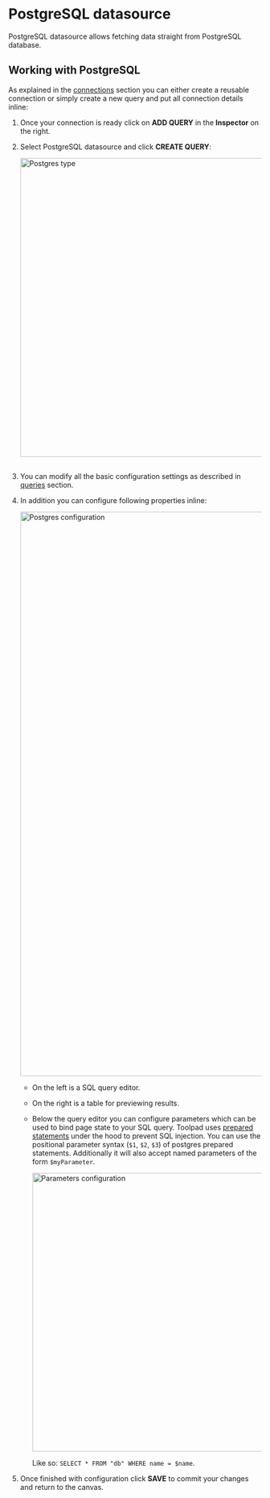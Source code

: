 # PostgreSQL datasource

<p class="description">PostgreSQL datasource allows fetching data straight from PostgreSQL database.</p>

## Working with PostgreSQL

As explained in the [connections](/toolpad/connecting-to-datasources/connections/) section you can either create a reusable connection or simply create a new query and put all connection details inline:

1. Once your connection is ready click on **ADD QUERY** in the **Inspector** on the right.

1. Select PostgreSQL datasource and click **CREATE QUERY**:

   <img src="/static/toolpad/docs/postgres-query-1.png" alt="Postgres type" width="593px" style="margin-bottom: 16px;" />

1. You can modify all the basic configuration settings as described in [queries](/toolpad/connecting-to-datasources/queries/) section.

1. In addition you can configure following properties inline:

   <img src="/static/toolpad/docs/postgres-query-2.png" alt="Postgres configuration" width="1120px" />

   - On the left is a SQL query editor.

   - On the right is a table for previewing results.

   - Below the query editor you can configure parameters which can be used to bind page state to your SQL query. Toolpad uses [prepared statements](https://www.postgresql.org/docs/current/sql-prepare.html) under the hood to prevent SQL injection. You can use the positional parameter syntax (`$1`, `$2`, `$3`) of postgres prepared statements. Additionally it will also accept named parameters of the form `$myParameter`.

      <img src="/static/toolpad/docs/postgres-query-3.png" alt="Parameters configuration" width="553px" />

     Like so: `SELECT * FROM "db" WHERE name = $name`.

1. Once finished with configuration click **SAVE** to commit your changes and return to the canvas.
